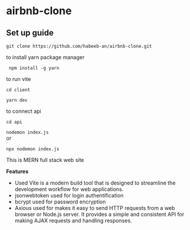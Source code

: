 # airbnb-clone

<p><h2>Set up guide</h2>

```git clone https://github.com/habeeb-an/airbnb-clone.git```
<p>to install yarn package manager</p>

``` npm install -g yarn```
<p>to run vite</p>

```cd client```

```yarn dev```

to connect api

```cd api```

```nodemon index.js```  
or

```npx nodemon index.js```

<p></p>
</p>

<p>This is MERN full stack web site</p>

**Features**

<ul>
<li>Used Vite is a modern build tool that is designed to streamline the development workflow for web applications.</li>
<li>jsonwebtoken used for login authentification</li>
<li>bcrypt used for password encryption</li>
<li>Axious used for makes it easy to send HTTP requests from a web browser or Node.js server. It provides a simple and consistent API for making AJAX requests and handling responses.</li>
</ul>
